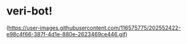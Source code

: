 # veri-bot!
(https://user-images.githubusercontent.com/116575775/202552422-e98c4f66-387f-4d1e-880e-2623469ce446.gif)

